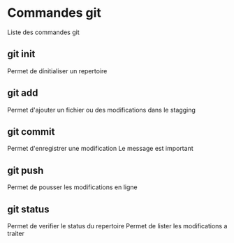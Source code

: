 # Commandes git
Liste des commandes git

## git init
Permet de dínitialiser un repertoire

## git add
Permet d'ajouter un fichier ou des modifications dans le stagging

## git commit
Permet d'enregistrer une modification
Le message est important

## git push
Permet de pousser les modifications en ligne

## git status
Permet de verifier le status du repertoire
Permet de lister les modifications a traiter